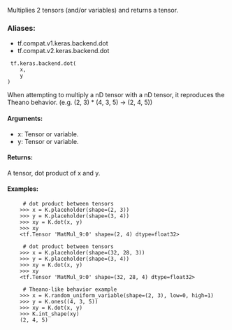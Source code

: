 Multiplies 2 tensors (and/or variables) and returns a tensor.
### Aliases:
- tf.compat.v1.keras.backend.dot
- tf.compat.v2.keras.backend.dot

```
 tf.keras.backend.dot(
    x,
    y
)
```
When attempting to multiply a nD tensor with a nD tensor, it reproduces the Theano behavior. (e.g. (2, 3) * (4, 3, 5) -> (2, 4, 5))
#### Arguments:
- x: Tensor or variable.
- y: Tensor or variable.
#### Returns:
A tensor, dot product of x and y.
#### Examples:

```
     # dot product between tensors
    >>> x = K.placeholder(shape=(2, 3))
    >>> y = K.placeholder(shape=(3, 4))
    >>> xy = K.dot(x, y)
    >>> xy
    <tf.Tensor 'MatMul_9:0' shape=(2, 4) dtype=float32>
```

```
     # dot product between tensors
    >>> x = K.placeholder(shape=(32, 28, 3))
    >>> y = K.placeholder(shape=(3, 4))
    >>> xy = K.dot(x, y)
    >>> xy
    <tf.Tensor 'MatMul_9:0' shape=(32, 28, 4) dtype=float32>
```

```
     # Theano-like behavior example
    >>> x = K.random_uniform_variable(shape=(2, 3), low=0, high=1)
    >>> y = K.ones((4, 3, 5))
    >>> xy = K.dot(x, y)
    >>> K.int_shape(xy)
    (2, 4, 5)
```
